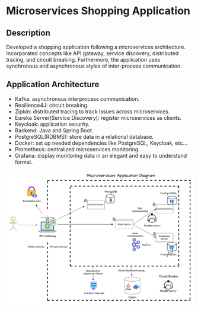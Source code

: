 # Microservices Shopping Application

## Description
Developed a shopping application following a microservices architecture. Incorporated concepts like API gateway, service discovery, distributed tracing, and circuit breaking. 
Furthermore, the application uses synchronous and asynchronous styles of inter-process communication.

## Application Architecture
- Kafka: asynchronous interprocess communication.
- Resilience4J: circuit breaking.
- Zipkin: distributed tracing to track issues across microservices.
- Eureka Server(Service Discovery): register microservices as clients.
- Keycloak: application security.
- Backend: Java and Spring Boot.
- PostgreSQL(RDBMS): store data in a relational database.
- Docker: set up needed dependencies like PostgreSQL, Keycloak, etc...
- Prometheus: centralized microservices monitoring.
- Grafana: display monitoring data in an elegant and easy to understand format.

![App Architecture](./assets/microservices-diagram.png)
